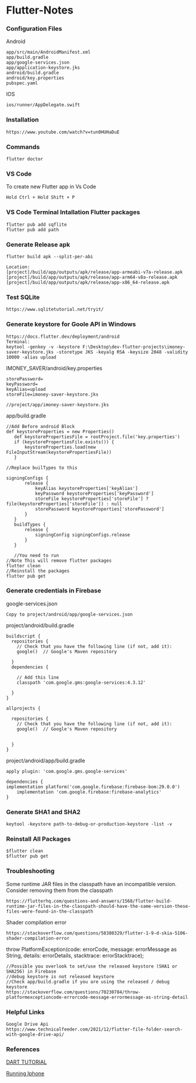 # Flutter-Notes
### Configuration Files
Android
```
app/src/main/AndroidManifest.xml
app/build.gradle
app/google-services.json
app/application-keystore.jks
android/build.gradle
android/key.properties
pubspec.yaml
```
IOS
```
ios/runner/AppDelegate.swift
```
### Installation
```
https://www.youtube.com/watch?v=tun0HUHaDuE
```
### Commands
```
flutter doctor
```
### VS Code
To create new Flutter app in Vs Code
```
Hold Ctrl + Hold Shift + P 
```
### VS Code Terminal Intallation Flutter packages
```
flutter pub add sqflite 
flutter pub add path
```
### Generate Release apk
```
flutter build apk --split-per-abi

Location:
[project]/build/app/outputs/apk/release/app-armeabi-v7a-release.apk
[project]/build/app/outputs/apk/release/app-arm64-v8a-release.apk
[project]/build/app/outputs/apk/release/app-x86_64-release.apk
```
### Test SQLite 
```
https://www.sqlitetutorial.net/tryit/
```
### Generate keystore for Goole API in Windows
```
https://docs.flutter.dev/deployment/android
Terminal:
keytool -genkey -v -keystore F:\Desktop\dev-flutter-projects\imoney-saver-keystore.jks -storetype JKS -keyalg RSA -keysize 2048 -validity 10000 -alias upload
```
IMONEY_SAVER/android/key.properties
```
storePassword=
keyPassword=
keyAlias=upload
storeFile=imoney-saver-keystore.jks

//project/app/imoney-saver-keystore.jks
```
app/build.gradle
```
//Add Before android Block
def keystoreProperties = new Properties()
   def keystorePropertiesFile = rootProject.file('key.properties')
   if (keystorePropertiesFile.exists()) {
       keystoreProperties.load(new FileInputStream(keystorePropertiesFile))
   }

//Replace builTypes to this

signingConfigs {
       release {
           keyAlias keystoreProperties['keyAlias']
           keyPassword keystoreProperties['keyPassword']
           storeFile keystoreProperties['storeFile'] ? file(keystoreProperties['storeFile']) : null
           storePassword keystoreProperties['storePassword']
       }
   }
   buildTypes {
       release {
           signingConfig signingConfigs.release
       }
   }
   
   //You need to run
//Note This will remove flutter packages
flutter clean
//Reinstall the packages
flutter pub get
```
### Generate credentials in Firebase
google-services.json
```
Copy to project/android/app/google-services.json
```
project/android/build.gradle
```
buildscript {
  repositories {
    // Check that you have the following line (if not, add it):
    google()  // Google's Maven repository

  }
  dependencies {
  
    // Add this line
    classpath 'com.google.gms:google-services:4.3.12'

  }
}

allprojects {
  
  repositories {
    // Check that you have the following line (if not, add it):
    google()  // Google's Maven repository

  
  }
}
```
project/android/app/build.gradle
```
apply plugin: 'com.google.gms.google-services'

dependencies {
implementation platform('com.google.firebase:firebase-bom:29.0.0')
    implementation 'com.google.firebase:firebase-analytics'
}
```
### Generate SHA1 and SHA2
```
keytool -keystore path-to-debug-or-production-keystore -list -v
```
### Reinstall All Packages ###
```
$flutter clean
$flutter pub get
```
### Troubleshooting ###
Some runtime JAR files in the classpath have an incompatible version. Consider removing them from the classpath
```
https://flutterhq.com/questions-and-answers/1568/flutter-build-runtime-jar-files-in-the-classpath-should-have-the-same-version-these-files-were-found-in-the-classpath
```
Shader compilation error
```
https://stackoverflow.com/questions/58380329/flutter-1-9-d-skia-5106-shader-compilation-error
```
throw PlatformException(code: errorCode, message: errorMessage as String, details: errorDetails, stacktrace: errorStacktrace);
```
//Possible you overlook to set/use the released keystore (SHA1 or SHA256) in Firebase
//debug keystore is not released keystore 
//Check app/build.gradle if you are using the released / debug keystore
https://stackoverflow.com/questions/70230784/throw-platformexceptioncode-errorcode-message-errormessage-as-string-detail
```
### Helpful Links
```
Google Drive Api
https://www.technicalfeeder.com/2021/12/flutter-file-folder-search-with-google-drive-api/
```
### References
[DART TUTORIAL](https://dart-tutorial.com/)

[Running Iphone](https://www.youtube.com/watch?v=AYNhO9dcbBI)
